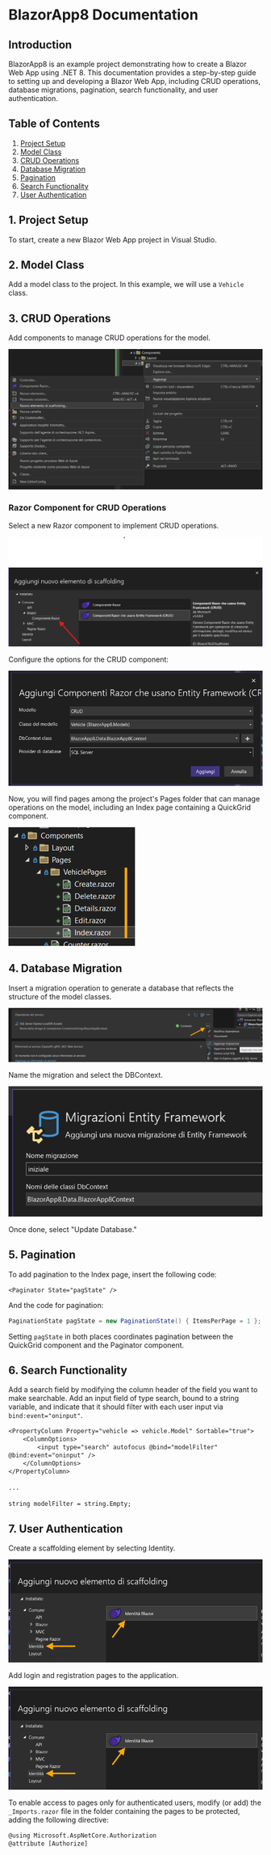 # BlazorApp8 Documentation

## Introduction

BlazorApp8 is an example project demonstrating how to create a Blazor Web App using .NET 8. This documentation provides a step-by-step guide to setting up and developing a Blazor Web App, including CRUD operations, database migrations, pagination, search functionality, and user authentication.

## Table of Contents

1. [Project Setup](#project-setup)
2. [Model Class](#model-class)
3. [CRUD Operations](#crud-operations)
4. [Database Migration](#database-migration)
5. [Pagination](#pagination)
6. [Search Functionality](#search-functionality)
7. [User Authentication](#user-authentication)

## 1. Project Setup

To start, create a new Blazor Web App project in Visual Studio.

## 2. Model Class

Add a model class to the project. In this example, we will use a `Vehicle` class.

## 3. CRUD Operations

Add components to manage CRUD operations for the model.

![CRUD Components](https://github.com/ale77x/BlazorApp8/raw/master/Docs/Screenshot_1.png)

### Razor Component for CRUD Operations

Select a new Razor component to implement CRUD operations.

![Select Razor Component](https://github.com/ale77x/BlazorApp8/raw/master/Docs/Screenshot_2.png)

Configure the options for the CRUD component:

![CRUD Options](https://github.com/ale77x/BlazorApp8/raw/master/Docs/Screenshot_3.png)

Now, you will find pages among the project's Pages folder that can manage operations on the model, including an Index page containing a QuickGrid component.

![Index Page](https://github.com/ale77x/BlazorApp8/raw/master/Docs/Screenshot_4.png)

## 4. Database Migration

Insert a migration operation to generate a database that reflects the structure of the model classes.

![Database Migration](https://github.com/ale77x/BlazorApp8/raw/master/Docs/Screenshot_5.png)

Name the migration and select the DBContext.

![DBContext Selection](https://github.com/ale77x/BlazorApp8/raw/master/Docs/Screenshot_6.png)

Once done, select "Update Database."

## 5. Pagination

To add pagination to the Index page, insert the following code:

```razor
<Paginator State="pagState" />
```

And the code for pagination:

```csharp
PaginationState pagState = new PaginationState() { ItemsPerPage = 1 };
```

Setting `pagState` in both places coordinates pagination between the QuickGrid component and the Paginator component.

## 6. Search Functionality

Add a search field by modifying the column header of the field you want to make searchable. Add an input field of type search, bound to a string variable, and indicate that it should filter with each user input via `bind:event="oninput"`.

```razor
<PropertyColumn Property="vehicle => vehicle.Model" Sortable="true">
    <ColumnOptions>
        <input type="search" autofocus @bind="modelFilter" @bind:event="oninput" />
    </ColumnOptions>
</PropertyColumn>

...

string modelFilter = string.Empty;
```

## 7. User Authentication

Create a scaffolding element by selecting Identity.

![Identity Scaffolding](https://github.com/ale77x/BlazorApp8/raw/master/Docs/Screenshot_10.png)

Add login and registration pages to the application.

![Login and Registration](https://github.com/ale77x/BlazorApp8/raw/master/Docs/Screenshot_10.png)

To enable access to pages only for authenticated users, modify (or add) the `_Imports.razor` file in the folder containing the pages to be protected, adding the following directive:

```razor
@using Microsoft.AspNetCore.Authorization
@attribute [Authorize]
```

 
